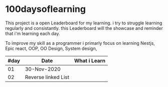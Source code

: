 # 100daysoflearning

This project is a open Leaderboard for my learning. i try to struggle learning regularly and consistantly. this Leaderboard will the showcase and reminder that i'm learning each day. 

To improve my skill as a programmer i primarly focus on 
learning Nestjs, Epic react, OOP, OO Design, System design, 






| #day | Date | What i Learn  |
|---| --------------- | -------- | 
|01| 30-Nov-2020|  |
|02|Reverse linked List | 
